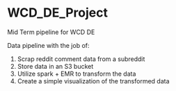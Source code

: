 # WCD_DE_Project
Mid Term pipeline for WCD DE

Data pipeline with the job of:
1. Scrap reddit comment data from a subreddit
2. Store data in an S3 bucket
3. Utilize spark + EMR to transform the data
4. Create a simple visualization of the transformed data

